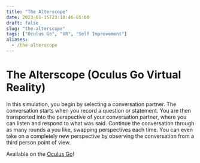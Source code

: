 ```yaml
---
title: "The Alterscope"
date: 2023-01-15T23:10:46-05:00
draft: false
slug: "the-alterscope"
tags: ["Oculus Go", "VR", "Self Improvement"]
aliases:
  - /the-alterscope
---
```


# The Alterscope (Oculus Go Virtual Reality)

In this simulation, you begin by selecting a conversation partner. The conversation starts when you record a question or statement. You are then transported into the perspective of your conversation partner, where you can listen and respond to what was said. Continue the conversation through as many rounds a you like, swapping perspectives each time. You can even take on a completely new perspective by observing the conversation from a third person point of view.

Available on the [Oculus Go](https://www.oculus.com/experiences/go/2981498431864819)!
